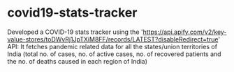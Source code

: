 # covid19-stats-tracker
Developed a COVID-19 stats tracker using the 'https://api.apify.com/v2/key-value-stores/toDWvRj1JpTXiM8FF/records/LATEST?disableRedirect=true' API: It fetches pandemic related data for all the states/union territories of India (total no. of cases, no. of active cases, no. of recovered patients and the no. of deaths caused in each region of India)
